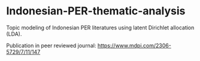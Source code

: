 # Indonesian-PER-thematic-analysis
Topic modeling of Indonesian PER literatures using latent Dirichlet allocation (LDA).

Publication in peer reviewed journal:
https://www.mdpi.com/2306-5729/7/11/147
